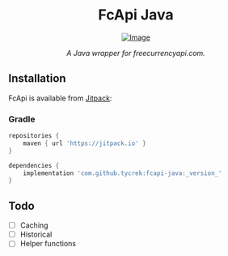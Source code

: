 <div align="center">

FcApi Java
===

[![Image]][Jitpack]

*A Java wrapper for freecurrencyapi.com.*

</div>

## Installation

FcApi is available from [Jitpack]:

### Gradle

```groovy
repositories {
    maven { url 'https://jitpack.io' }
}

dependencies {
    implementation 'com.github.tycrek:fcapi-java:_version_'
}
```

## Todo

- [ ] Caching
- [ ] Historical
- [ ] Helper functions

[Image]: https://jitpack.io/v/tycrek/fcapi-java.svg?style=flat-square
[Jitpack]: https://jitpack.io/#tycrek/fcapi-java/
